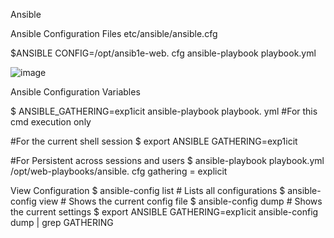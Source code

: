 Ansible

Ansible Configuration Files
etc/ansible/ansible.cfg

$ANSIBLE CONFIG=/opt/ansib1e-web. cfg ansible-playbook playbook.yml

![image](https://github.com/user-attachments/assets/c39d5cb1-02a5-4a1e-955b-daf6be245bc5)

Ansible Configuration Variables

$ ANSIBLE_GATHERING=exp1icit ansible-playbook playbook. yml #For this cmd execution only

#For the current shell session
$ export ANSIBLE GATHERING=exp1icit

#For Persistent across sessions and users
$ ansible-playbook playbook.yml
/opt/web-playbooks/ansible. cfg
gathering = explicit

  <h>View Configuration</h2>
$ ansible-config list # Lists all configurations
$ ansible-config view # Shows the current config file
$ ansible-config dump # Shows the current settings
$ export ANSIBLE GATHERING=exp1icit
ansible-config dump | grep GATHERING

